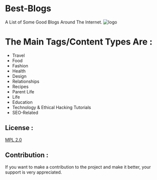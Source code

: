 # Best-Blogs
A List of Some Good Blogs Around The Internet.
![logo](https://github.com/Phone-Metal/Best-Blogs/blob/main/blogs_logo.png) 
# The Main Tags/Content Types Are : 
* Travel
* Food
* Fashion
* Health 
* Design 
* Relationships
* Recipes
* Parent Life
* Life
* Education 
* Technology & Ethical Hacking Tutorials
* SEO-Related 


## License :

[MPL 2.0](https://www.mozilla.org/en-US/MPL/2.0/FAQ/)

## Contribution :

If you want to make a contribution to the project and make it better, 
your support is very appreciated.
